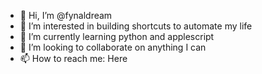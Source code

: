 - 👋 Hi, I’m @fynaldream
- 👀 I’m interested in building shortcuts to automate my life
- 🌱 I’m currently learning python and applescript
- 💞️ I’m looking to collaborate on anything I can
- 📫 How to reach me: Here

<!---
fynaldream/fynaldream is a ✨ special ✨ repository because its `README.md` (this file) appears on your GitHub profile.
You can click the Preview link to take a look at your changes.
--->

